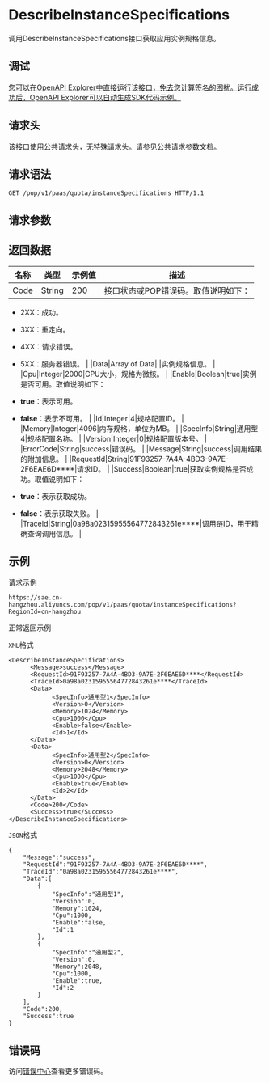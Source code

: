 # DescribeInstanceSpecifications

调用DescribeInstanceSpecifications接口获取应用实例规格信息。

## 调试

[您可以在OpenAPI Explorer中直接运行该接口，免去您计算签名的困扰。运行成功后，OpenAPI Explorer可以自动生成SDK代码示例。](https://api.aliyun.com/#product=sae&api=DescribeInstanceSpecifications&type=ROA&version=2019-05-06)

## 请求头

该接口使用公共请求头，无特殊请求头。请参见公共请求参数文档。

## 请求语法

```
GET /pop/v1/paas/quota/instanceSpecifications HTTP/1.1
```

## 请求参数

## 返回数据

|名称|类型|示例值|描述|
|--|--|---|--|
|Code|String|200|接口状态或POP错误码。取值说明如下：

 -   2XX：成功。
-   3XX：重定向。
-   4XX：请求错误。
-   5XX：服务器错误。 |
|Data|Array of Data| |实例规格信息。 |
|Cpu|Integer|2000|CPU大小，规格为微核。 |
|Enable|Boolean|true|实例是否可用。取值说明如下：

 -   **true**：表示可用。
-   **false**：表示不可用。 |
|Id|Integer|4|规格配置ID。 |
|Memory|Integer|4096|内存规格，单位为MB。 |
|SpecInfo|String|通用型4|规格配置名称。 |
|Version|Integer|0|规格配置版本号。 |
|ErrorCode|String|success|错误码。 |
|Message|String|success|调用结果的附加信息。 |
|RequestId|String|91F93257-7A4A-4BD3-9A7E-2F6EAE6D\*\*\*\*|请求ID。 |
|Success|Boolean|true|获取实例规格是否成功。取值说明如下：

 -   **true**：表示获取成功。
-   **false**：表示获取失败。 |
|TraceId|String|0a98a02315955564772843261e\*\*\*\*|调用链ID，用于精确查询调用信息。 |

## 示例

请求示例

```
https://sae.cn-hangzhou.aliyuncs.com/pop/v1/paas/quota/instanceSpecifications?RegionId=cn-hangzhou
```

正常返回示例

`XML`格式

```
<DescribeInstanceSpecifications>
	  <Message>success</Message>
	  <RequestId>91F93257-7A4A-4BD3-9A7E-2F6EAE6D****</RequestId>
	  <TraceId>0a98a02315955564772843261e****</TraceId>
	  <Data>
		    <SpecInfo>通用型1</SpecInfo>
		    <Version>0</Version>
		    <Memory>1024</Memory>
		    <Cpu>1000</Cpu>
		    <Enable>false</Enable>
		    <Id>1</Id>
	  </Data>
	  <Data>
		    <SpecInfo>通用型2</SpecInfo>
		    <Version>0</Version>
		    <Memory>2048</Memory>
		    <Cpu>1000</Cpu>
		    <Enable>true</Enable>
		    <Id>2</Id>
	  </Data>
	  <Code>200</Code>
	  <Success>true</Success>
</DescribeInstanceSpecifications>
```

`JSON`格式

```
{
    "Message":"success",
    "RequestId":"91F93257-7A4A-4BD3-9A7E-2F6EAE6D****",
    "TraceId":"0a98a02315955564772843261e****",
    "Data":[
        {
            "SpecInfo":"通用型1",
            "Version":0,
            "Memory":1024,
            "Cpu":1000,
            "Enable":false,
            "Id":1
        },
        {
            "SpecInfo":"通用型2",
            "Version":0,
            "Memory":2048,
            "Cpu":1000,
            "Enable":true,
            "Id":2
        }
    ],
    "Code":200,
    "Success":true
}
```

## 错误码

访问[错误中心](https://error-center.aliyun.com/status/product/sae)查看更多错误码。

